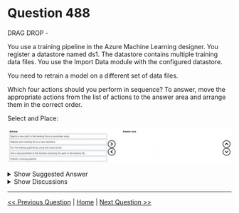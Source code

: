 # Question 488

DRAG DROP -

You use a training pipeline in the Azure Machine Learning designer. You register a datastore named ds1. The datastore contains multiple training data files. You use the Import Data module with the configured datastore.

You need to retrain a model on a different set of data files.

Which four actions should you perform in sequence? To answer, move the appropriate actions from the list of actions to the answer area and arrange them in the correct order.

Select and Place:

![Question Image](../images/q488_q_0046000001.jpg)

<details>
  <summary>Show Suggested Answer</summary>

<img src="../images/q488_ans_0_0046000002.jpg" alt="Answer Image"><br>

</details>

<details>
  <summary>Show Discussions</summary>

<blockquote><p><strong>Nami1986</strong> <code>(Sun 02 Oct 2022 02:27)</code> - <em>Upvotes: 18</em></p><p>1. Specify a new path
2. Add a new parameter
3. Publish a training pipeline
4. Run the training pipeline
Ref: https://learn.microsoft.com/en-us/azure/machine-learning/how-to-retrain-designer</p></blockquote>
<blockquote><p><strong>JTWang</strong> <code>(Tue 25 Oct 2022 08:49)</code> - <em>Upvotes: 2</em></p><p>Agree your answer.</p></blockquote>
<blockquote><p><strong>AzureJobsTillRetire</strong> <code>(Fri 10 Feb 2023 21:45)</code> - <em>Upvotes: 7</em></p><p>Step1. Add a new parameter in the module indicating the path to the training file
We can make it on the Import Data module
Step2. Specify a new path to the training file as a parameter value 
Specify a new value for the parameter. This cannot be done before the parameter is created (Step1).
Specify which is the path to the new files needed to train the model again
Step3. publish the pipeline
Create an inference pipeline
Step3. run the pipeline in studio
This cannot be done before the pipeline is published (Step3).
Through the submit button.

https://learn.microsoft.com/en-us/azure/machine-learning/how-to-retrain-designer</p></blockquote>

<blockquote><p><strong>AzureJobsTillRetire</strong> <code>(Sat 18 Feb 2023 20:45)</code> - <em>Upvotes: 2</em></p><p>Sorry I was wrong. Mani1986 was right.</p></blockquote>
<blockquote><p><strong>f2a9aa5</strong> <code>(Fri 28 Jun 2024 13:30)</code> - <em>Upvotes: 1</em></p><p>You could even answer this question by just following articles &quot;a&quot; and &quot;the&quot;:

1. Specify &quot;a new path&quot; to the training file as a parameter value
2. Add a new parameter in the module indicating &quot;the path&quot; to the training file
3. Publish &quot;a&quot; training pipeline
4. Run &quot;the&quot; training pipeline

Can be used for most &quot;sequence&quot; type questions :) Or used as a verification technique.</p></blockquote>

<blockquote><p><strong>3than</strong> <code>(Wed 22 Nov 2023 17:08)</code> - <em>Upvotes: 1</em></p><p>Add new parameter, specify path, publish, run</p></blockquote>
<blockquote><p><strong>Yuriy_Ch</strong> <code>(Wed 08 Mar 2023 12:35)</code> - <em>Upvotes: 3</em></p><p>Exactly this question was on exam 07/March/2023</p></blockquote>
<blockquote><p><strong>MattAnya</strong> <code>(Wed 04 Jan 2023 06:22)</code> - <em>Upvotes: 3</em></p><p>was on exam 01/03/2023</p></blockquote>
<blockquote><p><strong>bbigwolf</strong> <code>(Thu 01 Sep 2022 05:33)</code> - <em>Upvotes: 2</em></p><p>1. Add a new parameter
2. publish the pipeline
3. Run the pipeline
4. Specify a new value for the parameter</p></blockquote>
<blockquote><p><strong>giusecozza</strong> <code>(Thu 08 Sep 2022 09:37)</code> - <em>Upvotes: 1</em></p><p>Maybe we should specify a new value for the parameter before running the pipeline, right? (as is 3 and 4 reversed)</p></blockquote>
<blockquote><p><strong>giusecozza</strong> <code>(Thu 08 Sep 2022 12:14)</code> - <em>Upvotes: 10</em></p><p>Sorry, I&#x27;ve read the question again carefully. Since the question is saying we need to manage the pipeline via ML studio, I made a quick check and  it seems that the correct order should be:
1. add a new parameter (we can make it on the Import Data module)
2. specify a new value for the parameter (specify which is the path to the new files needed to train the model again)
3. run the pipeline in studio (through the submit button)
4. publish the pipeline (create an inference pipeline)</p></blockquote>

</details>

---

[<< Previous Question](question_487.md) | [Home](../index.md) | [Next Question >>](question_489.md)
